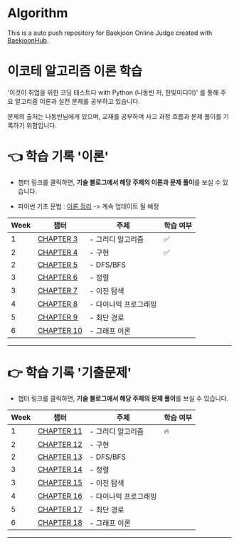 # Algorithm
This is a auto push repository for Baekjoon Online Judge created with [BaekjoonHub](https://github.com/BaekjoonHub/BaekjoonHub).

# 이코테 알고리즘 이론 학습
'이것이 취업을 위한 코딩 테스트다 with Python (나동빈 저, 한빛미디어)' 를 통해
주요 알고리즘 이론과 실전 문제를 공부하고 있습니다. 

문제의 출처는 나동빈님에게 있으며, 교재를 공부하며 사고 과정 흐름과 문제 풀이를 기록하기 위함입니다.

# **👈 학습 기록 '이론'**

- 챕터 링크를 클릭하면, **기술 블로그에서 해당 주제의 이론과 문제 풀이**를 보실 수 있습니다.

- 파이썬 기초 문법 : [이론 정리](https://velog.io/@chaewon22/파이썬-기초) -> 계속 업데이트 될 예정

| Week | 챕터                                                                                 | 주제 | 학습 여부 |
|------|---------------------------------------------------------------------------------------| --- | --- |
| 1    | [CHAPTER 3](https://velog.io/@chaewon22/이코테-그리디-알고리즘)   | - 그리디 알고리즘 | ✅
| 2    | [CHAPTER 4](https://velog.io/@chaewon22/이코테-구현-알고리즘-시뮬레이션과-완전-탐색)   | - 구현 | ✅
| 2    | [CHAPTER 5]()   | - DFS/BFS |
| 3    | [CHAPTER 6]()   | - 정렬 |
| 3    | [CHAPTER 7]()   | - 이진 탐색 |
| 4    | [CHAPTER 8]()   | - 다이나믹 프로그래밍 |
| 5    | [CHAPTER 9]()   | - 최단 경로 |
| 6    | [CHAPTER 10]()   | - 그래프 이론 |


---

# **👉 학습 기록 '기출문제'**

- 챕터 링크를 클릭하면, **기술 블로그에서 해당 주제의 문제 풀이**를 보실 수 있습니다.

| Week | 챕터                                                                                 | 주제 | 학습 여부 |
|------|---------------------------------------------------------------------------------------| --- | --- |
| 1    | [CHAPTER 11](https://velog.io/@chaewon22/이코테-그리디-기출-문제)   | - 그리디 알고리즘 | 🔥
| 2    | [CHAPTER 12]()   | - 구현 |
| 2    | [CHAPTER 13]()   | - DFS/BFS |
| 3    | [CHAPTER 14]()   | - 정렬 |
| 3    | [CHAPTER 15]()   | - 이진 탐색 |
| 4    | [CHAPTER 16]()   | - 다이나믹 프로그래밍 |
| 5    | [CHAPTER 17]()   | - 최단 경로 |
| 6    | [CHAPTER 18]()   | - 그래프 이론 |


---
